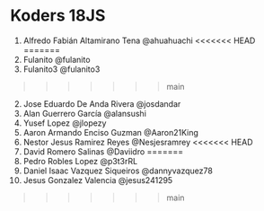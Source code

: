 # Koders 18JS

1. Alfredo Fabián Altamirano Tena @ahuahuachi
<<<<<<< HEAD
=======
2. Fulanito @fulanito
3. Fulanito3 @fulanito3
>>>>>>> main
2. Jose Eduardo De Anda Rivera @josdandar
3. Alan Guerrero García @alansushi
4. Yusef Lopez @jlopezy
5. Aaron Armando Enciso Guzman @Aaron21King
6. Nestor Jesus Ramirez Reyes @Nesjesramrey
<<<<<<< HEAD
7. David Romero Salinas @Daviidro
=======
7. Pedro Robles Lopez @p3t3rRL
8. Daniel Isaac Vazquez Siqueiros @dannyvazquez78
9. Jesus Gonzalez Valencia @jesus241295
>>>>>>> main

